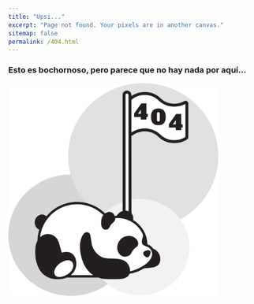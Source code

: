 ```yaml
---
title: "Upsi..."
excerpt: "Page not found. Your pixels are in another canvas."
sitemap: false
permalink: /404.html
---
```


### Esto es bochornoso, pero parece que no hay nada por aquí...

<img src="../assets/images/404.png" alt="404" style="zoom:75%;" />
